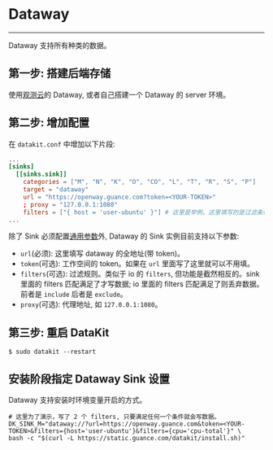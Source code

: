 # Dataway
---

Dataway 支持所有种类的数据。

## 第一步: 搭建后端存储

使用[观测云](https://console.guance.com/)的 Dataway, 或者自己搭建一个 Dataway 的 server 环境。

## 第二步: 增加配置

在 `datakit.conf` 中增加以下片段:

```conf
...
[sinks]
  [[sinks.sink]]
    categories = ["M", "N", "K", "O", "CO", "L", "T", "R", "S", "P"]
    target = "dataway"
    url = "https://openway.guance.com?token=<YOUR-TOKEN>"
    ; proxy = "127.0.0.1:1080"
    filters = ["{ host = 'user-ubuntu' }"] # 这里是举例。这里填写的是过滤条件, 满足该条件的就会往上述 url 里面打数据。
...
```

除了 Sink 必须配置[通用参数](datakit-sink-guide.md)外, Dataway 的 Sink 实例目前支持以下参数:

- `url`(必须): 这里填写 dataway 的全地址(带 token)。
- `token`(可选): 工作空间的 token。如果在 `url` 里面写了这里就可以不用填。
- `filters`(可选): 过滤规则。类似于 io 的 `filters`, 但功能是截然相反的。sink 里面的 filters 匹配满足了才写数据; io 里面的 filters 匹配满足了则丢弃数据。前者是 `include` 后者是 `exclude`。
- `proxy`(可选): 代理地址, 如 `127.0.0.1:1080`。

## 第三步: 重启 DataKit

`$ sudo datakit --restart`

## 安装阶段指定 Dataway Sink 设置

Dataway 支持安装时环境变量开启的方式。

```shell
# 这里为了演示，写了 2 个 filters, 只要满足任何一个条件就会写数据。
DK_SINK_M="dataway://?url=https://openway.guance.com&token=<YOUR-TOKEN>&filters={host='user-ubuntu'}&filters={cpu='cpu-total'}" \
bash -c "$(curl -L https://static.guance.com/datakit/install.sh)"
```
